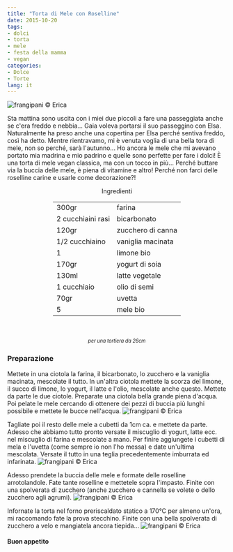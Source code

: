```yaml
---
title: "Torta di Mele con Roselline"
date: 2015-10-20
tags:
- dolci
- torta
- mele
- festa della mamma
- vegan
categories:
- Dolce
- Torte
lang: it
---
```

![](header.jpg "frangipani © Erica")

Sta mattina sono uscita con i miei due piccoli a fare una passeggiata anche se c'era freddo e nebbia... Gaia voleva portarsi il suo passeggino con Elsa. Naturalmente ha preso anche una copertina per Elsa perché sentiva freddo, così ha detto. Mentre rientravamo, mi è venuta voglia di una bella tora di mele, non so perché, sarà l'autunno... Ho ancora le mele che mi avevano portato mia madrina e mio padrino e quelle sono perfette per fare i dolci! È una torta di mele vegan classica, ma con un tocco in più... Perché buttare via la buccia delle mele, è piena di vitamine e altro! Perché non farci delle roselline carine e usarle come decorazione?!


<div id="wrapper" style="text-align: center">
  <div id="yourdiv" style="display: inline-block;">
    <div class="ingredients">
      <div class="ingredients-title">Ingredienti</div>
      <table>
        <tbody>
          </tr>
          <tr>
            <td>300gr</td>
            <td>farina</td>
          </tr>
          <tr>
            <td>2 cucchiaini rasi</td>
            <td>bicarbonato</td>
          </tr>
          <tr>
            <td>120gr</td>
            <td>zucchero di canna</td>
          </tr>
          <tr>
            <td>1/2 cucchiaino</td>
            <td>vaniglia macinata</td>
          </tr>
          <tr>
            <td>1</td>
            <td>limone bio</td>
          </tr>
          <tr>
            <td>170gr</td>
            <td>yogurt di soia</td>
          </tr>
          <tr>
            <td>130ml</td>
            <td>latte vegetale</td>
          </tr>
          <tr>
            <td>1 cucchiaio</td>
            <td>olio di semi</td>
           </tr>
          <tr>
            <td>70gr</td>
            <td>uvetta</td>
          </tr>
          <tr>
            <td>5</td>
            <td>mele bio</td>
          </tr>
        </tbody>
      </table>
      <br></br>
      <i class="pull-right" style="font-size: 80%;">per una tortiera da 26cm</i>
    </div>
  </div>
</div>


<h3>
  <font color="grey">
    <i class="fa fa-cogs"></i>
  </font> Preparazione
</h3>

Mettete in una ciotola la farina, il bicarbonato, lo zucchero e la vaniglia macinata, mescolate il tutto. In un'altra ciotola mettete la scorza del limone, il succo di limone, lo yogurt, il latte e l'olio, mescolate anche questo. Mettete da parte le due ciotole. Preparate una ciotola bella grande piena d'acqua. Poi pelate le mele cercando di ottenere dei pezzi di buccia più lunghi possibile e mettete le bucce nell'acqua. 
![](bucce.jpg "frangipani © Erica")

Tagliate poi il resto delle mele a cubetti da 1cm ca. e mettete da parte. Adesso che abbiamo tutto pronto versate il miscuglio di yogurt, latte ecc. nel miscuglio di farina e mescolate a mano. Per finire aggiungete i cubetti di mela e l'uvetta (come sempre io non l'ho messa) e date un'ultima mescolata. Versate il tutto in una teglia precedentemente imburrata ed infarinata.
![](impasto.jpg "frangipani © Erica")

Adesso prendete la buccia delle mele e formate delle roselline arrotolandole. Fate tante roselline e mettetele sopra l'impasto. Finite con una spolverata di zucchero (anche zucchero e cannella se volete o dello zucchero agli agrumi).
![](teglia.jpg "frangipani © Erica")

Infornate la torta nel forno preriscaldato statico a 170°C per almeno un'ora, mi raccomando fate la prova stecchino. Finite con una bella spolverata di zucchero a velo e mangiatela ancora tiepida...
![](risultato.jpg "frangipani © Erica")


<h4>Buon appetito
  <font color="red">
    <i class="fa fa-smile-o"></i>
  </font>
</h4>